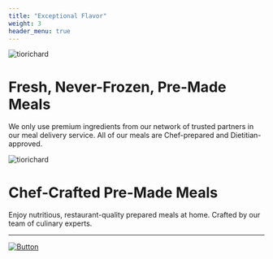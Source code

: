 ```yaml
---
title: "Exceptional Flavor"
weight: 3
header_menu: true
---
```


![tiorichard](images/checked-1.png)

# Fresh, Never-Frozen, Pre-Made Meals

We only use premium ingredients from our network of trusted partners in our meal delivery service. All of our meals are Chef-prepared and Dietitian-approved.

![tiorichard](images/image11.jpg)

# Chef-Crafted Pre-Made Meals

Enjoy nutritious, restaurant-quality prepared meals at home. Crafted by our team of culinary experts.

---

[![Button](https://img.shields.io/badge/Click%20Me-blue?style=for-the-badge)](https://www.instagram.com/thechefbythecooper?igsh=MWF5NHdvNTJjemR3eQ==)








